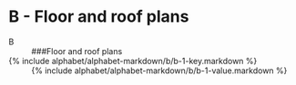 <div data-role="collapsible" data-inset="false">
	<h1>B - Floor and roof plans</h1>


<dl>

<dt class="alphabet-table-key-two">
<div markdown="1" >
B
</div>
</dt>
<dd class="alphabet-table-value">
<div markdown="1">
###Floor and roof plans
</div>
</dd>

<dt markdown="1">
{% include alphabet/alphabet-markdown/b/b-1-key.markdown %}
</dt>
<dd>
<div markdown="1">
{% include alphabet/alphabet-markdown/b/b-1-value.markdown %}
</div>
</dd>

</dl>

</div>
